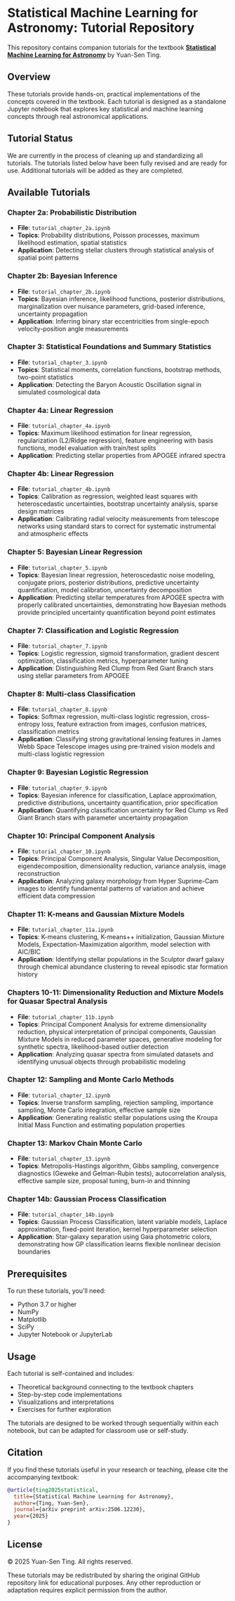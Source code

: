 # Statistical Machine Learning for Astronomy: Tutorial Repository

This repository contains companion tutorials for the textbook **[Statistical Machine Learning for Astronomy](https://arxiv.org/abs/2506.12230)** by Yuan-Sen Ting.

## Overview

These tutorials provide hands-on, practical implementations of the concepts covered in the textbook. Each tutorial is designed as a standalone Jupyter notebook that explores key statistical and machine learning concepts through real astronomical applications.

## Tutorial Status

We are currently in the process of cleaning up and standardizing all tutorials. The tutorials listed below have been fully revised and are ready for use. Additional tutorials will be added as they are completed.

## Available Tutorials

### Chapter 2a: Probabilistic Distribution
- **File**: `tutorial_chapter_2a.ipynb`
- **Topics**: Probability distributions, Poisson processes, maximum likelihood estimation, spatial statistics
- **Application**: Detecting stellar clusters through statistical analysis of spatial point patterns

### Chapter 2b: Bayesian Inference
- **File**: `tutorial_chapter_2b.ipynb`
- **Topics**: Bayesian inference, likelihood functions, posterior distributions, marginalization over nuisance parameters, grid-based inference, uncertainty propagation
- **Application**: Inferring binary star eccentricities from single-epoch velocity-position angle measurements
  

### Chapter 3: Statistical Foundations and Summary Statistics
- **File**: `tutorial_chapter_3.ipynb`
- **Topics**: Statistical moments, correlation functions, bootstrap methods, two-point statistics
- **Application**: Detecting the Baryon Acoustic Oscillation signal in simulated cosmological data

### Chapter 4a: Linear Regression
- **File**: `tutorial_chapter_4a.ipynb`
- **Topics**: Maximum likelihood estimation for linear regression, regularization (L2/Ridge regression), feature engineering with basis functions, model evaluation with train/test splits
- **Application**: Predicting stellar properties from APOGEE infrared spectra

### Chapter 4b: Linear Regression
- **File**: `tutorial_chapter_4b.ipynb`
- **Topics**: Calibration as regression, weighted least squares with heteroscedastic uncertainties, bootstrap uncertainty analysis, sparse design matrices
- **Application**: Calibrating radial velocity measurements from telescope networks using standard stars to correct for systematic instrumental and atmospheric effects

### Chapter 5: Bayesian Linear Regression
- **File**: `tutorial_chapter_5.ipynb`
- **Topics**: Bayesian linear regression, heteroscedastic noise modeling, conjugate priors, posterior distributions, predictive uncertainty quantification, model calibration, uncertainty decomposition
- **Application**: Predicting stellar temperatures from APOGEE spectra with properly calibrated uncertainties, demonstrating how Bayesian methods provide principled uncertainty quantification beyond point estimates

### Chapter 7: Classification and Logistic Regression
- **File**: `tutorial_chapter_7.ipynb`
- **Topics**: Logistic regression, sigmoid transformation, gradient descent optimization, classification metrics, hyperparameter tuning
- **Application**: Distinguishing Red Clump from Red Giant Branch stars using stellar parameters from APOGEE

### Chapter 8: Multi-class Classification
- **File**: `tutorial_chapter_8.ipynb`
- **Topics**: Softmax regression, multi-class logistic regression, cross-entropy loss, feature extraction from images, confusion matrices, classification metrics
- **Application**: Classifying strong gravitational lensing features in James Webb Space Telescope images using pre-trained vision models and multi-class logistic regression

### Chapter 9: Bayesian Logistic Regression
- **File**: `tutorial_chapter_9.ipynb`
- **Topics**: Bayesian inference for classification, Laplace approximation, predictive distributions, uncertainty quantification, prior specification
- **Application**: Quantifying classification uncertainty for Red Clump vs Red Giant Branch stars with parameter uncertainty propagation

### Chapter 10: Principal Component Analysis
- **File**: `tutorial_chapter_10.ipynb`
- **Topics**: Principal Component Analysis, Singular Value Decomposition, eigendecomposition, dimensionality reduction, variance analysis, image reconstruction
- **Application**: Analyzing galaxy morphology from Hyper Suprime-Cam images to identify fundamental patterns of variation and achieve efficient data compression

### Chapter 11: K-means and Gaussian Mixture Models
- **File**: `tutorial_chapter_11a.ipynb`
- **Topics**: K-means clustering, K-means++ initialization, Gaussian Mixture Models, Expectation-Maximization algorithm, model selection with AIC/BIC
- **Application**: Identifying stellar populations in the Sculptor dwarf galaxy through chemical abundance clustering to reveal episodic star formation history

### Chapters 10-11: Dimensionality Reduction and Mixture Models for Quasar Spectral Analysis
- **File**: `tutorial_chapter_11b.ipynb`
- **Topics**: Principal Component Analysis for extreme dimensionality reduction, physical interpretation of principal components, Gaussian Mixture Models in reduced parameter spaces, generative modeling for synthetic spectra, likelihood-based outlier detection
- **Application**: Analyzing quasar spectra from simulated datasets and identifying unusual objects through probabilistic modeling
  

### Chapter 12: Sampling and Monte Carlo Methods
- **File**: `tutorial_chapter_12.ipynb`
- **Topics**: Inverse transform sampling, rejection sampling, importance sampling, Monte Carlo integration, effective sample size
- **Application**: Generating realistic stellar populations using the Kroupa Initial Mass Function and estimating population properties

### Chapter 13: Markov Chain Monte Carlo
- **File**: `tutorial_chapter_13.ipynb`
- **Topics**: Metropolis-Hastings algorithm, Gibbs sampling, convergence diagnostics (Geweke and Gelman-Rubin tests), autocorrelation analysis, effective sample size, proposal tuning, burn-in and thinning

### Chapter 14b: Gaussian Process Classification
- **File**: `tutorial_chapter_14b.ipynb`
- **Topics**: Gaussian Process Classification, latent variable models, Laplace approximation, fixed-point iteration, kernel hyperparameter selection
- **Application**: Star-galaxy separation using Gaia photometric colors, demonstrating how GP classification learns flexible nonlinear decision boundaries

## Prerequisites

To run these tutorials, you'll need:
- Python 3.7 or higher
- NumPy
- Matplotlib
- SciPy
- Jupyter Notebook or JupyterLab

## Usage

Each tutorial is self-contained and includes:
- Theoretical background connecting to the textbook chapters
- Step-by-step code implementations
- Visualizations and interpretations
- Exercises for further exploration

The tutorials are designed to be worked through sequentially within each notebook, but can be adapted for classroom use or self-study.

## Citation

If you find these tutorials useful in your research or teaching, please cite the accompanying textbook:

```bibtex
@article{ting2025statistical,
  title={Statistical Machine Learning for Astronomy},
  author={Ting, Yuan-Sen},
  journal={arXiv preprint arXiv:2506.12230},
  year={2025}
}
```

## License

© 2025 Yuan-Sen Ting. All rights reserved.

These tutorials may be redistributed by sharing the original GitHub repository link for educational purposes. Any other reproduction or adaptation requires explicit permission from the author.
